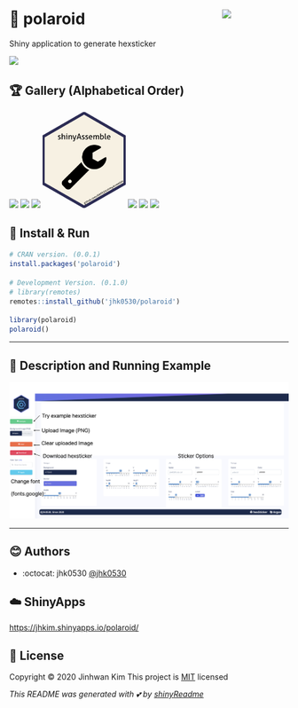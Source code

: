 # :yellow_heart: polaroid <img src = 'https://user-images.githubusercontent.com/6457691/77816407-d45f1e00-7105-11ea-8603-228f2e20d7a1.png' width = 120 align = 'right'></img>

Shiny application to generate hexsticker

<!-- badges: start -->
<img src='https://www.r-pkg.org/badges/version/polaroid'>
<!-- badges: end -->

## :trophy: Gallery (Alphabetical Order)

[<img src = 'https://user-images.githubusercontent.com/6457691/77250309-6e4c4400-6c8a-11ea-84d9-1f6b01c7f5ad.png' width = 150>](https://github.com/jhk0530/learnTidy)
[<img src = 'https://user-images.githubusercontent.com/6457691/77816407-d45f1e00-7105-11ea-8603-228f2e20d7a1.png' width = 150>](https://github.com/jhk0530/polaroid)
[<img src = 'https://user-images.githubusercontent.com/6457691/97768855-7a29ae00-1b69-11eb-8025-b637d990029c.png' width = 150>](https://github.com/jhk0530/seoultree)
[<img src = 'https://github.com/jhk0530/shinyAssemble/raw/master/shinyAssemble.png' width = 150>](https://github.com/jhk0530/shinyAssemble)
[<img src = 'https://user-images.githubusercontent.com/6457691/78387821-e7e51a00-761a-11ea-9295-cd52c9e11c6f.png' width = 150>](https://github.com/jhk0530/shinyCyJS)
[<img src = 'https://user-images.githubusercontent.com/6457691/71320252-10258e80-24ec-11ea-959c-c545f2061dda.png' width = 150>](https://github.com/jhk0530/shinyReadme)
<img src = 'https://user-images.githubusercontent.com/6457691/99018177-d5619480-259c-11eb-91c1-948a1aaab644.png' width = 150>

## :wrench: Install & Run

```R
# CRAN version. (0.0.1)
install.packages('polaroid')

# Development Version. (0.1.0)
# library(remotes)
remotes::install_github('jhk0530/polaroid')

library(polaroid)
polaroid()
```
------

## :rocket: Description and Running Example

<img src='inst/images/description.png'>

------

## :blush: Authors
* :octocat: jhk0530 [@jhk0530](https://github.com/jhk0530)

## :cloud: ShinyApps
https://jhkim.shinyapps.io/polaroid/

## :memo: License
Copyright :copyright: 2020 Jinhwan Kim
This project is [MIT](https://opensource.org/licenses/MIT) licensed

*This README was generated with :two_hearts: by [shinyReadme](http://github.com/jhk0530/shinyReadme)*
